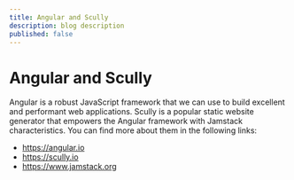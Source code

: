 ```yaml
---
title: Angular and Scully
description: blog description
published: false
---
```


# Angular and Scully
Angular is a robust JavaScript framework that we can use to build
excellent and performant web applications.
Scully is a popular static website generator that empowers the
Angular framework with Jamstack characteristics.
You can find more about them in the following links:
- https://angular.io
- https://scully.io
- https://www.jamstack.org
